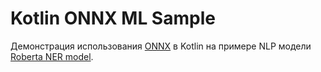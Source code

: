# Kotlin ONNX ML Sample

Демонстрация использования [ONNX](https://onnxruntime.ai/docs/get-started/with-java.html) в Kotlin на примере NLP
модели [Roberta NER model](https://huggingface.co/xlm-roberta-large-finetuned-conll03-english).
